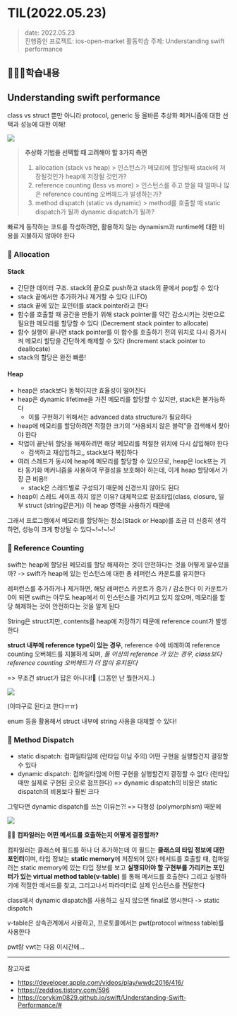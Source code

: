 # TIL(2022.05.23)

> date: 2022.05.23</br>
> 진행중인 프로젝트: ios-open-market
> 활동학습 주제: Understanding swift performance

## 👩🏻‍💻학습내용

## Understanding swift performance

class vs struct 뿐만 아니라 protocol, generic 등 올바른 추상화 메커니즘에 대한 선택과 성능에 대한 이해!

![](https://i.imgur.com/ZwPHMOr.png)

> **추상화 기법을 선택할 때 고려해야 할 3가지 측면**
> 1. allocation (stack vs heap)
    > 인스턴스가 메모리에 할당될때 stack에 저장될것인가 heap에 저장될 것인가?
> 2. reference counting (less vs more)
    > 인스턴스를 주고 받을 때 얼마나 많은 reference counting 오버헤드가 발생하는가?
> 3. method dispatch (static vs dynamic)
    > method를 호출할 때 static dispatch가 될까 dynamic dispatch가 될까?

빠르게 동작하는 코드를 작성하려면, 활용하지 않는 dynamism과 runtime에 대한 비용을 지불하지 않아야 한다


### 📌 Allocation

#### Stack
- 간단한 데이터 구조. stack의 끝으로 push하고 stack의 끝에서 pop할 수 있다
- stack 끝에서만 추가하거나 제거할 수 있다 (LIFO)
- stack 끝에 있는 포인터를 stack pointer라고 한다
- 함수를 호출할 때 공간을 만들기 위해 stack pointer를 약간 감소시키는 것만으로 필요한 메모리를 할당할 수 있다 (Decrement stack pointer to allocate)
- 함수 실행이 끝나면 stack pointer를 이 함수를 호출하기 전의 위치로 다시 증가시켜 메모리 할당을 간단하게 해제할 수 있다 (Increment stack pointer to deallocate)
- stack의 할당은 완전 빠름!

#### Heap
- heap은 stack보다 동적이지만 효율성이 떨어진다
- heap은 dynamic lifetime을 가진 메모리를 할당할 수 있지만, stack은 불가능하다
    - 이를 구현하기 위해서는 advanced data structure가 필요하다
- heap에 메모리를 할당하려면 적절한 크기의 “사용되지 않은 블럭”을 검색해서 찾아야 한다
- 작업이 끝난뒤 할당을 해제하려면 해당 메모리를 적절한 위치에 다시 삽입해야 한다
    - 검색하고 재삽입하고,, stack보다 복잡하다
- 여러 스레드가 동시에 heap에 메모리를 할당할 수 있으므로, heap은 lock또는 기타 동기화 메커니즘을 사용하여 무결성을 보호해야 하는데, 이게 heap 할당에서 가장 큰 비용!!
    - stack은 스레드별로 구성되기 때문에 신경쓰지 않아도 된다
- heap이 스레드 세이프 하지 않은 이유? 대체적으로 참조타입(class, closure, 일부 struct (string같은거)) 이 heap 영역을 사용하기 때문에

그래서 프로그램에서 메모리를 할당하는 장소(Stack or Heap)를 조금 더 신중히 생각하면, 성능이 크게 향상될 수 있다~!~!~!~!

### 📌 Reference Counting

swift는 heap에 할당된 메모리를 할당 해제하는 것이 안전하다는 것을 어떻게 알수있을까?
-> swift가 heap에 있는 인스턴스에 대한 총 레퍼런스 카운트를 유지한다

레퍼런스를 추가하거나 제거하면, 해당 레퍼런스 카운트가 증가 / 감소한다
이 카운트가 0이 되면 swift는 아무도 heap에서 이 인스턴스를 가리키고 있지 않으며, 메모리를 할당 해제하는 것이 안전하다는 것을 알게 된다

String은 struct지만, contents를 heap에 저장하기 때문에 reference count가 발생한다

**struct 내부에 reference type이 있는 경우**, reference 수에 비례하여 reference counting  오버헤드를 지불하게 되며, *둘 이상의 reference 가 있는 경우, class보다 reference counting 오버헤드가 더 많이 유지된다*

=> 무조건 struct가 답은 아니다!🥲 (그동안 난 뭘한거지..)

![](https://i.imgur.com/pASkbso.png)

(이따구로 된다고 한다ㅠㅠ)

enum 등을 활용해서 struct 내부에 string 사용을 대체할 수 있다!

### 📌 Method Dispatch

- static dispatch: 컴파일타임에 (런타임 아님 주의) 어떤 구현을 실행할건지 결정할 수 있다
- dynamic dispatch: 컴파일타임에 어떤 구현을 실행할건지 결정할 수 없다 (런타임 때만 실제로 구현된 곳으로 점프한다)
=> dynamic dispatch의 비용은 static dispatch의 비용보다 훨씬 크다

그렇다면 dynamic dispatch를 쓰는 이유는?!
=> 다형성 (polymorphism) 때문에

![](https://i.imgur.com/x4x7RnJ.png)

😵‍💫 **컴파일러는 어떤 메서드를 호출하는지 어떻게 결정할까?**

컴파일러는 클래스에 필드를 하나 더 추가하는데 이 필드는 **클래스의 타입 정보에 대한 포인터**이며, 타입 정보는 **static memory**에 저장되어 있다
메서드를 호출할 때, 컴파일러는 static memory에 있는 타입 정보를 보고 **실행되어야 할 구현부를 가리키는 포인터가 있는 virtual method table(v-table)** 를 통해 메서드를 호출한다
그리고 실행하기에 적절한 메서드를 찾고, 그리고나서 파라미터로 실제 인스턴스를 전달한다

class에서 dynamic dispatch를 사용하고 싶지 않으면 final로 명시한다 -> static dispatch

v-table은 상속관계에서 사용하고, 프로토콜에서는 pwt(protocol witness table)를 사용한다

pwt랑 vwt는 다음 이시간에…

---
참고자료
- https://developer.apple.com/videos/play/wwdc2016/416/
- https://zeddios.tistory.com/596
- https://corykim0829.github.io/swift/Understanding-Swift-Performance/#
